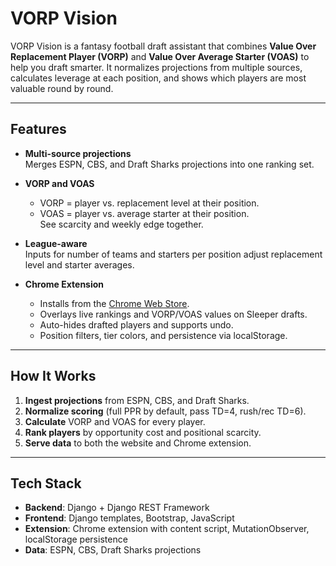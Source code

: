 # VORP Vision

VORP Vision is a fantasy football draft assistant that combines **Value Over Replacement Player (VORP)** and **Value Over Average Starter (VOAS)** to help you draft smarter. It normalizes projections from multiple sources, calculates leverage at each position, and shows which players are most valuable round by round.

---

## Features

- **Multi-source projections**  
  Merges ESPN, CBS, and Draft Sharks projections into one ranking set.

- **VORP and VOAS**  
  - VORP = player vs. replacement level at their position.  
  - VOAS = player vs. average starter at their position.  
  See scarcity and weekly edge together.

- **League-aware**  
  Inputs for number of teams and starters per position adjust replacement level and starter averages.

- **Chrome Extension**  
  - Installs from the [Chrome Web Store](#).  
  - Overlays live rankings and VORP/VOAS values on Sleeper drafts.  
  - Auto-hides drafted players and supports undo.  
  - Position filters, tier colors, and persistence via localStorage.

---

## How It Works

1. **Ingest projections** from ESPN, CBS, and Draft Sharks.  
2. **Normalize scoring** (full PPR by default, pass TD=4, rush/rec TD=6).  
3. **Calculate** VORP and VOAS for every player.  
4. **Rank players** by opportunity cost and positional scarcity.  
5. **Serve data** to both the website and Chrome extension.

---

## Tech Stack

- **Backend**: Django + Django REST Framework  
- **Frontend**: Django templates, Bootstrap, JavaScript  
- **Extension**: Chrome extension with content script, MutationObserver, localStorage persistence  
- **Data**: ESPN, CBS, Draft Sharks projections